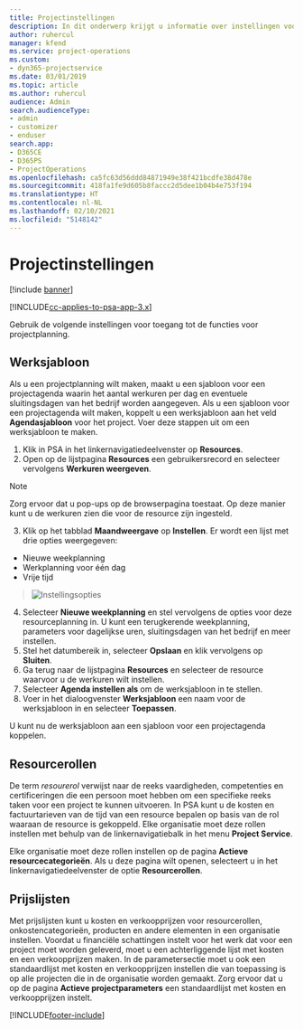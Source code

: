 ```yaml
---
title: Projectinstellingen
description: In dit onderwerp krijgt u informatie over instellingen voor projectbeheer.
author: ruhercul
manager: kfend
ms.service: project-operations
ms.custom:
- dyn365-projectservice
ms.date: 03/01/2019
ms.topic: article
ms.author: ruhercul
audience: Admin
search.audienceType:
- admin
- customizer
- enduser
search.app:
- D365CE
- D365PS
- ProjectOperations
ms.openlocfilehash: ca5fc63d56ddd84871949e38f421bcdfe38d478e
ms.sourcegitcommit: 418fa1fe9d605b8faccc2d5dee1b04b4e753f194
ms.translationtype: HT
ms.contentlocale: nl-NL
ms.lasthandoff: 02/10/2021
ms.locfileid: "5148142"
---
```

# <a name="project-settings"></a>Projectinstellingen

[!include [banner](../includes/psa-now-project-operations.md)]

[!INCLUDE[cc-applies-to-psa-app-3.x](../includes/cc-applies-to-psa-app-3x.md)]

Gebruik de volgende instellingen voor toegang tot de functies voor projectplanning.

## <a name="work-template"></a>Werksjabloon

Als u een projectplanning wilt maken, maakt u een sjabloon voor een projectagenda waarin het aantal werkuren per dag en eventuele sluitingsdagen van het bedrijf worden aangegeven. Als u een sjabloon voor een projectagenda wilt maken, koppelt u een werksjabloon aan het veld **Agendasjabloon** voor het project. Voer deze stappen uit om een werksjabloon te maken.

1. Klik in PSA in het linkernavigatiedeelvenster op **Resources**. 
2. Open op de lijstpagina **Resources** een gebruikersrecord en selecteer vervolgens **Werkuren weergeven**.

  > [!NOTE]
  > Zorg ervoor dat u pop-ups op de browserpagina toestaat. Op deze manier kunt u de werkuren zien die voor de resource zijn ingesteld.
  
3. Klik op het tabblad **Maandweergave** op **Instellen**. Er wordt een lijst met drie opties weergegeven: 

  - Nieuwe weekplanning
  - Werkplanning voor één dag
  - Vrije tijd

> ![Instellingsopties](media/project-13.png)

4. Selecteer **Nieuwe weekplanning** en stel vervolgens de opties voor deze resourceplanning in. U kunt een terugkerende weekplanning, parameters voor dagelijkse uren, sluitingsdagen van het bedrijf en meer instellen.
5. Stel het datumbereik in, selecteer **Opslaan** en klik vervolgens op **Sluiten**. 
6. Ga terug naar de lijstpagina **Resources** en selecteer de resource waarvoor u de werkuren wilt instellen. 
7. Selecteer **Agenda instellen als** om de werksjabloon in te stellen. 
8. Voer in het dialoogvenster **Werksjabloon** een naam voor de werksjabloon in en selecteer **Toepassen**. 

U kunt nu de werksjabloon aan een sjabloon voor een projectagenda koppelen.

## <a name="resource-roles"></a>Resourcerollen

De term *resourerol* verwijst naar de reeks vaardigheden, competenties en certificeringen die een persoon moet hebben om een specifieke reeks taken voor een project te kunnen uitvoeren. In PSA kunt u de kosten en factuurtarieven van de tijd van een resource bepalen op basis van de rol waaraan de resource is gekoppeld. Elke organisatie moet deze rollen instellen met behulp van de linkernavigatiebalk in het menu **Project Service**.

Elke organisatie moet deze rollen instellen op de pagina **Actieve resourcecategorieën**. Als u deze pagina wilt openen, selecteert u in het linkernavigatiedeelvenster de optie **Resourcerollen**.

## <a name="price-lists"></a>Prijslijsten

Met prijslijsten kunt u kosten en verkoopprijzen voor resourcerollen, onkostencategorieën, producten en andere elementen in een organisatie instellen. Voordat u financiële schattingen instelt voor het werk dat voor een project moet worden geleverd, moet u een achterliggende lijst met kosten en een verkoopprijzen maken. In de parametersectie moet u ook een standaardlijst met kosten en verkoopprijzen instellen die van toepassing is op alle projecten die in de organisatie worden gemaakt. Zorg ervoor dat u op de pagina **Actieve projectparameters** een standaardlijst met kosten en verkoopprijzen instelt.


[!INCLUDE[footer-include](../includes/footer-banner.md)]